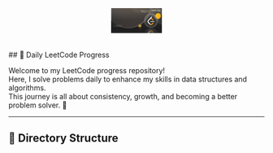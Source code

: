 <p align="center">
  <img src="assests/banner.jpeg" alt="description" width="20%" />
</p>
</br>
## 🧠 Daily LeetCode Progress

Welcome to my LeetCode progress repository!  
Here, I solve problems daily to enhance my skills in data structures and algorithms.  
This journey is all about consistency, growth, and becoming a better problem solver. 💪

---

## 📂 Directory Structure

